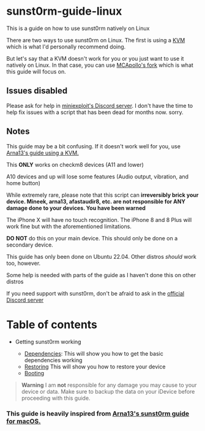 # sunst0rm-guide-linux
This is a guide on how to use sunst0rm natively on Linux 

There are two ways to use sunst0rm on Linux. The first is using a [KVM](https://github.com/Arna13/sunst0rm-guide/blob/main/docs/misc/LINUX.md) which is what I'd personally recommend doing.

But let's say that a KVM doesn't work for you or you just want to use it natively on Linux. In that case, you can use [MCApollo's fork](https://github.com/MCApollo/sunst0rm) which is what this guide will focus on.


## Issues disabled

Please ask for help in [miniexploit's Discord server](https://discord.gg/h6eqnzue9P). I don't have the time to help fix issues with a script that has been dead for months now. sorry.

## Notes
This guide may be a bit confusing. If it doesn't work well for you, use [Arna13's guide using a KVM.](https://github.com/Arna13/sunst0rm-guide/blob/main/docs/misc/LINUX.md)

This **ONLY** works on checkm8 devices (A11 and lower)

A10 devices and up will lose some features (Audio output, vibration, and home button)

While extremely rare, please note that this script can **irreversibly brick your device. Mineek, arna13, afastaudir8, etc. are not responsible for ANY damage done to your devices. You have been warned** 

The iPhone X will have no touch recognition. The iPhone 8 and 8 Plus will work fine but with the aforementioned limitations.

**DO NOT** do this on your main device. This should only be done on a secondary device.

This guide has only been done on Ubuntu 22.04. Other distros *should* work too, however.

Some help is needed with parts of the guide as I haven't done this on other distros

If you need support with sunst0rm, don't be afraid to ask in the [official Discord server](https://discord.gg/h6eqnzue9P)

# Table of contents

- Getting sunst0rm working
 
  - [Dependencies](tutorial/installation/PREREQUISITES.md): This will show you how to get the basic dependencies working
  - [Restoring](tutorial/installation/RESTORE.md) This will show you how to restore your device
  - [Booting](tutorial/installation/BOOT.md)
 
  
  

    
  
 >  **Warning**
 > I am **not** responsible for any damage you may cause to your device or data. Make sure to backup the data on your iDevice before proceeding with this guide.
 
### This guide is heavily inspired from [Arna13's sunst0rm guide for macOS.](https://github.com/Arna13/sunst0rm-guide)
